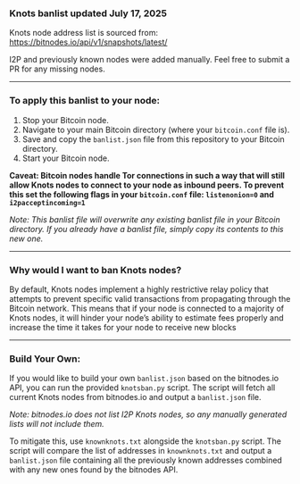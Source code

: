 ### Knots banlist updated July 17, 2025
Knots node address list is sourced from: https://bitnodes.io/api/v1/snapshots/latest/

I2P and previously known nodes were added manually.
Feel free to submit a PR for any missing nodes.

---

### To apply this banlist to your node:

1. Stop your Bitcoin node.
2. Navigate to your main Bitcoin directory (where your ```bitcoin.conf``` file is).
3. Save and copy the ```banlist.json``` file from this repository to your Bitcoin directory.
4. Start your Bitcoin node.

<b>Caveat: Bitcoin nodes handle Tor connections in such a way that will still allow Knots nodes to connect to your node as inbound peers. To prevent this set the following flags in your ```bitcoin.conf``` file: ```listenonion=0``` and ```i2pacceptincoming=1``` </b>

<i>Note: This banlist file will overwrite any existing banlist file in your Bitcoin directory. If you already have a banlist file, simply copy its contents to this new one.</i>
<br>

---
### Why would I want to ban Knots nodes?

By default, Knots nodes implement a highly restrictive relay policy that attempts to prevent specific valid transactions from propagating through the Bitcoin network. This means that if your node is connected to a majority of Knots nodes, it will hinder your node’s ability to estimate fees properly and increase the time it takes for your node to receive new blocks
<br>

---
### Build Your Own:

If you would like to build your own ```banlist.json``` based on the bitnodes.io API, you can run the provided ```knotsban.py``` script. The script will fetch all current Knots nodes from bitnodes.io and output a ```banlist.json``` file.

<i>Note: bitnodes.io does not list I2P Knots nodes, so any manually generated lists will not include them.</i>

To mitigate this, use ```knownknots.txt``` alongside the ```knotsban.py``` script. The script will compare the list of addresses in ```knownknots.txt``` and output a ```banlist.json``` file containing all the previously known addresses combined with any new ones found by the bitnodes API.
